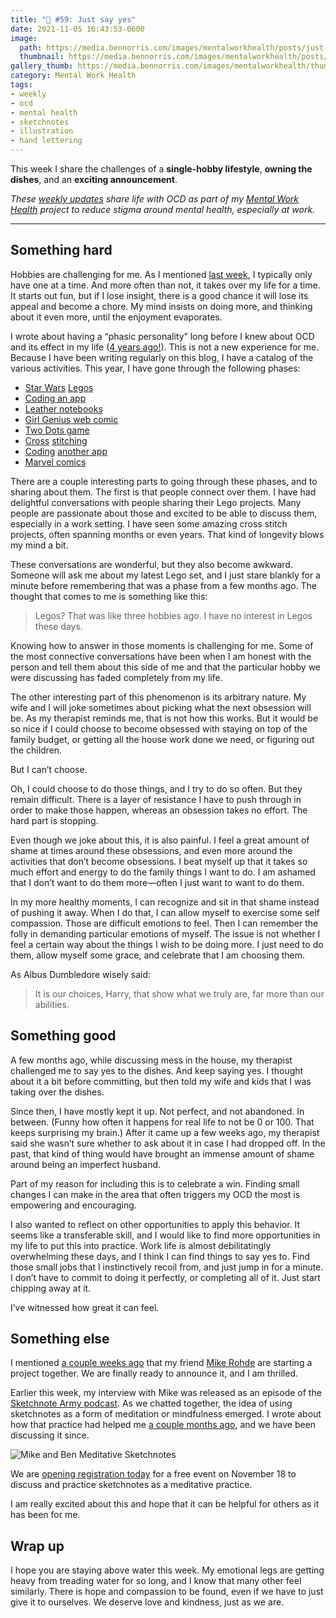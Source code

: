```yaml
---
title: "🧠 #59: Just say yes"
date: 2021-11-05 16:43:53-0600
image: 
  path: https://media.bennorris.com/images/mentalworkhealth/posts/just-say-yes.jpg
  thumbnail: https://media.bennorris.com/images/mentalworkhealth/posts/thumbnails/just-say-yes.jpg
gallery_thumb: https://media.bennorris.com/images/mentalworkhealth/thumbs/just-say-yes.jpg
category: Mental Work Health
tags:
- weekly
- ocd
- mental health
- sketchnotes
- illustration
- hand lettering
---
```


This week I share the challenges of a **single-hobby lifestyle**, **owning the dishes**, and an **exciting announcement**.

_These [weekly updates](https://bennorris.com/tags/weekly-update/) share life with OCD as part of my [Mental Work Health](https://bennorris.com/mental-work-health) project to reduce stigma around mental health, especially at work._

***


## Something hard

Hobbies are challenging for me. As I mentioned [last week](https://bennorris.com/2021/10/28/civil-war), I typically only have one at a time. And more often than not, it takes over my life for a time. It starts out fun, but if I lose insight, there is a good chance it will lose its appeal and become a chore. My mind insists on doing more, and thinking about it even more, until the enjoyment evaporates.

I wrote about having a “phasic personality” long before I knew about OCD and its effect in my life ([4 years ago!](https://bennorris.com/2017/11/10/riding-the-wave)). This is not a new experience for me. Because I have been writing regularly on this blog, I have a catalog of the various activities. This year, I have gone through the following phases:

- [Star Wars](https://bennorris.com/2021/01/12/laughing-at-fear) [Legos](https://bennorris.com/2021/02/02/shipping-an-app)
- [Coding an app](https://bennorris.com/2021/02/02/shipping-an-app)
- [Leather notebooks](https://bennorris.com/2021/03/22/enamored-with-notebooks)
- [Girl Genius web comic](https://bennorris.com/2021/04/13/creating-white-space)
- [Two Dots game](https://bennorris.com/2021/04/30/designing-indulgently)
- [Cross](https://bennorris.com/2021/05/26/cross-stitching-at-work) [stitching](https://bennorris.com/2021/06/24/a-rough-week)
- [Coding](https://bennorris.com/2021/07/02/lie-after-lie) [another app](https://bennorris.com/2021/07/09/oh-the-irony)
- [Marvel comics](https://bennorris.com/2021/10/28/civil-war)

There are a couple interesting parts to going through these phases, and to sharing about them. The first is that people connect over them. I have had delightful conversations with people sharing their Lego projects. Many people are passionate about those and excited to be able to discuss them, especially in a work setting. I have seen some amazing cross stitch projects, often spanning months or even years. That kind of longevity blows my mind a bit.

These conversations are wonderful, but they also become awkward. Someone will ask me about my latest Lego set, and I just stare blankly for a minute before remembering that was a phase from a few months ago. The thought that comes to me is something like this:

> Legos? That was like three hobbies ago. I have no interest in Legos these days.

Knowing how to answer in those moments is challenging for me. Some of the most connective conversations have been when I am honest with the person and tell them about this side of me and that the particular hobby we were discussing has faded completely from my life.

The other interesting part of this phenomenon is its arbitrary nature. My wife and I will joke sometimes about picking what the next obsession will be. As my therapist reminds me, that is not how this works. But it would be so nice if I could choose to become obsessed with staying on top of the family budget, or getting all the house work done we need, or figuring out the children.

But I can’t choose.

Oh, I could choose to do those things, and I try to do so often. But they remain difficult. There is a layer of resistance I have to push through in order to make those happen, whereas an obsession takes no effort. The hard part is stopping.

Even though we joke about this, it is also painful. I feel a great amount of shame at times around these obsessions, and even more around the activities that don’t become obsessions. I beat myself up that it takes so much effort and energy to do the family things I want to do. I am ashamed that I don’t want to do them more—often I just want to want to do them.

In my more healthy moments, I can recognize and sit in that shame instead of pushing it away. When I do that, I can allow myself to exercise some self compassion. Those are difficult emotions to feel. Then I can remember the folly in demanding particular emotions of myself. The issue is not whether I feel a certain way about the things I wish to be doing more. I just need to do them, allow myself some grace, and celebrate that I am choosing them.

As Albus Dumbledore wisely said:

> It is our choices, Harry, that show what we truly are, far more than our abilities.


## Something good

A few months ago, while discussing mess in the house, my therapist challenged me to say yes to the dishes. And keep saying yes. I thought about it a bit before committing, but then told my wife and kids that I was taking over the dishes.

Since then, I have mostly kept it up. Not perfect, and not abandoned. In between. (Funny how often it happens for real life to not be 0 or 100. That keeps surprising my brain.) After it came up a few weeks ago, my therapist said she wasn’t sure whether to ask about it in case I had dropped off. In the past, that kind of thing would have brought an immense amount of shame around being an imperfect husband.

Part of my reason for including this is to celebrate a win. Finding small changes I can make in the area that often triggers my OCD the most is empowering and encouraging.

I also wanted to reflect on other opportunities to apply this behavior. It seems like a transferable skill, and I would like to find more opportunities in my life to put this into practice. Work life is almost debilitatingly overwhelming these days, and I think I can find things to say yes to. Find those small jobs that I instinctively recoil from, and just jump in for a minute. I don’t have to commit to doing it perfectly, or completing all of it. Just start chipping away at it.

I’ve witnessed how great it can feel.


## Something else

I mentioned [a couple weeks ago](https://bennorris.com/2021/10/22/impulse-control) that my friend [Mike Rohde](https://rohdesign.com) are starting a project together. We are finally ready to announce it, and I am thrilled.

Earlier this week, my interview with Mike was released as an episode of the [Sketchnote Army podcast](https://sketchnotearmy.com/blog/2021/11/1/ben-norris). As we chatted together, the idea of using sketchnotes as a form of meditation or mindfulness emerged. I wrote about how that practice had helped me [a couple months ago](https://bennorris.com/2021/09/03/meditative-sketchnoting), and we have been discussing it since.

![Mike and Ben Meditative Sketchnotes](https://media.bennorris.com/images/mentalworkhealth/posts/meditative-sketchnote-workshop.jpg)

We are [opening registration today](https://www.eventbrite.com/e/meditative-sketchnoting-workshop-tickets-204255221867) for a free event on November 18 to discuss and practice sketchnotes as a meditative practice.

I am really excited about this and hope that it can be helpful for others as it has been for me.


## Wrap up

I hope you are staying above water this week. My emotional legs are getting heavy from treading water for so long, and I know that many other feel similarly. There is hope and compassion to be found, even if we have to just give it to ourselves. We deserve love and kindness, just as we are.


